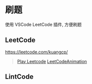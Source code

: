 # 刷题
使用 VSCode LeetCode 插件, 方便刷题

## LeetCode
https://leetcode.com/kuangcp/

> [Play Leetcode](https://github.com/liuyubobobo/Play-Leetcode)
> [LeetCodeAnimation](https://github.com/MisterBooo/LeetCodeAnimation)

## LintCode

